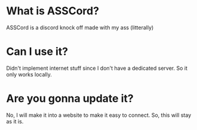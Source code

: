 # What is ASSCord?

ASSCord is a discord knock off made with my ass (litterally)

# Can I use it?

Didn't implement internet stuff since I don't have a dedicated server. So it only works locally.

# Are you gonna update it?

No, I will make it into a website to make it easy to connect. So, this will stay as it is.
